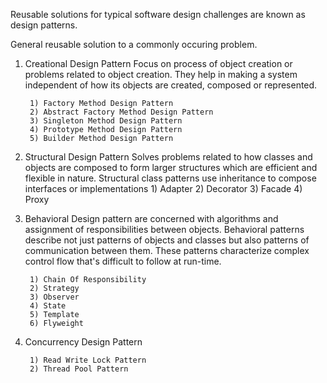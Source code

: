 
Reusable solutions for typical software design challenges are known as design patterns.

General reusable solution to a commonly occuring problem.


1) Creational Design Pattern
		Focus on process of object creation or problems related to object creation. They help in making a system independent of how its objects are created, composed or represented.

		1) Factory Method Design Pattern
		2) Abstract Factory Method Design Pattern
		3) Singleton Method Design Pattern
		4) Prototype Method Design Pattern
		5) Builder Method Design Pattern

2) Structural Design Pattern
		Solves problems  related to how classes and objects  are composed to form  larger structures which are efficient and flexible in nature. Structural class patterns use inheritance to compose interfaces or implementations
			1) Adapter
			2) Decorator
			3) Facade
			4) Proxy

3) Behavioral Design pattern
		 are concerned with algorithms and assignment of responsibilities  between objects. Behavioral patterns  describe  not just patterns of objects and classes  but also patterns of communication between them. These patterns  characterize  complex control flow  that's difficult to follow at run-time.

		1) Chain Of Responsibility
		2) Strategy
		3) Observer
		4) State
		5) Template
		6) Flyweight

4) Concurrency Design Pattern

		1) Read Write Lock Pattern
		2) Thread Pool Pattern
	




